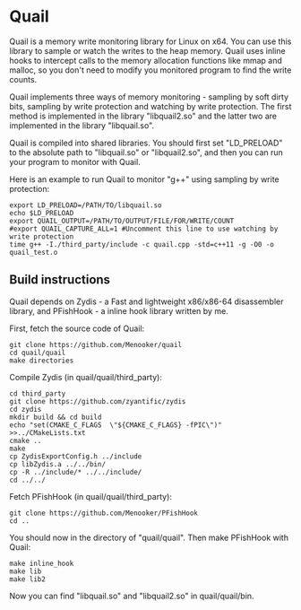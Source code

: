 # Quail
Quail is a memory write monitoring library for Linux on x64. You can use this library to sample or watch the writes to the heap memory. Quail uses inline hooks to intercept calls to the memory allocation functions like mmap and malloc, so you don't need to modify you monitored program to find the write counts.

Quail implements three ways of memory monitoring - sampling by soft dirty bits, sampling by write protection and watching by write protection. The first method is implemented in the library "libquail2.so" and the latter two are implemented in the library "libquail.so".

Quail is compiled into shared libraries. You should first set "LD_PRELOAD" to the absolute path to "libquail.so" or "libquail2.so", and then you can run your program to monitor with Quail.

Here is an example to run Quail to monitor "g++" using sampling by write protection:

```shell
export LD_PRELOAD=/PATH/TO/libquail.so
echo $LD_PRELOAD
export QUAIL_OUTPUT=/PATH/TO/OUTPUT/FILE/FOR/WRITE/COUNT
#export QUAIL_CAPTURE_ALL=1 #Uncomment this line to use watching by write protection
time g++ -I./third_party/include -c quail.cpp -std=c++11 -g -O0 -o quail_test.o
```

## Build instructions
Quail depends on Zydis - a Fast and lightweight x86/x86-64 disassembler library, and PFishHook - a inline hook library written by me. 

First, fetch the source code of Quail:
```shell
git clone https://github.com/Menooker/quail
cd quail/quail
make directories
```

Compile Zydis (in quail/quail/third_party):
```shell
cd third_party
git clone https://github.com/zyantific/zydis
cd zydis
mkdir build && cd build
echo "set(CMAKE_C_FLAGS  \"${CMAKE_C_FLAGS} -fPIC\")" >>../CMakeLists.txt
cmake ..
make
cp ZydisExportConfig.h ../include
cp libZydis.a ../../bin/
cp -R ../include/* ../../include/
cd ../../
```

Fetch PFishHook (in quail/quail/third_party):
```shell
git clone https://github.com/Menooker/PFishHook
cd ..
```

You should now in the directory of "quail/quail". Then make PFishHook with Quail:
```shell
make inline_hook
make lib
make lib2
```
Now you can find "libquail.so" and "libquail2.so" in quail/quail/bin.
